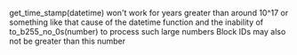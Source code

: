 get_time_stamp(datetime) won't work for years greater than  around 10^17 or something like that cause of the datetime function and the inability of to_b255_no_0s(number) to process such large numbers
Block IDs may also not be greater than this number
